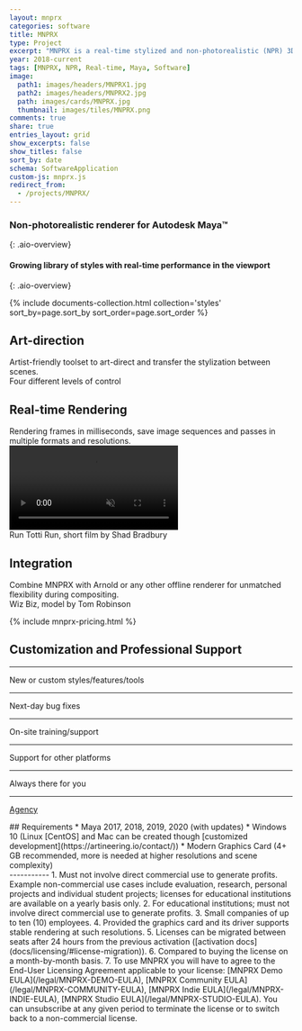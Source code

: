 ```yaml
---
layout: mnprx
categories: software
title: MNPRX
type: Project
excerpt: "MNPRX is a real-time stylized and non-photorealistic (NPR) 3D rendering plugin for Autodesk Maya, including watercolor, cutout, hatching and frayed edges."
year: 2018-current
tags: [MNPRX, NPR, Real-time, Maya, Software]
image:
  path1: images/headers/MNPRX1.jpg
  path2: images/headers/MNPRX2.jpg
  path: images/cards/MNPRX.jpg
  thumbnail: images/tiles/MNPRX.png
comments: true
share: true
entries_layout: grid
show_excerpts: false
show_titles: false
sort_by: date
schema: SoftwareApplication
custom-js: mnprx.js
redirect_from:
  - /projects/MNPRX/
---
```

### Non-photorealistic renderer for Autodesk Maya&trade;
{: .aio-overview}

#### Growing library of styles with real-time performance in the viewport
{: .aio-overview}

<div class="aio-overview" markdown="1">

<div class="flex-grid">
  {% include documents-collection.html collection='styles' sort_by=page.sort_by sort_order=page.sort_order %}
</div>

## Art-direction
<div class="aio-section mnprx-art-direction full-width">
<div class="aio-section-transparent-box" markdown="1">
Artist-friendly toolset to art-direct and transfer the stylization between scenes.
</div>
<div class="overview-image-caption"><span>Four different levels of control</span></div>
</div>



## Real-time Rendering
<div class="aio-section full-width">
<div class="aio-section-transparent-box" markdown="1">
Rendering frames in milliseconds, save image sequences and passes in multiple formats and resolutions.
</div>
  <div class="background-video">
    <video autoplay loop muted playsinline>
      <source src="/images/MNPRX/real-time.mp4" type="video/mp4">
    </video>
  </div>
  <div class="overview-image-caption"><span>Run Totti Run, short film by Shad Bradbury</span></div>
</div>


## Integration
<div class="aio-section mnprx-integration full-width">
<div class="aio-section-transparent-box" markdown="1">
Combine MNPRX with Arnold or any other offline renderer for unmatched flexibility during compositing.
</div>
<div class="overview-image-caption"><span>Wiz Biz, model by Tom Robinson</span></div>
</div>


<!-- If you want a quick **introduction**, please watch our founder introduce the **motivation behind MNPRX** in 6 minutes at [**_SIGGRAPH's Real-Time Live!_**](https://youtu.be/hpuEdXn_M0Q?t=3214) in 2017, it can't get more real than that. Since then, MNPRX has **continued to evolve** and now supports **multiple stylizations** with various **new features**.-->

<!-- Pricing section -->
{% include mnprx-pricing.html %}


<!-- Customization -->
<section id="aio-customization">
<div class="customization-table" markdown="1">
<i class="fas fa-pencil-paintbrush fa-3x"></i>

## Customization and Professional Support

---

New or custom styles/features/tools

---

Next-day bug fixes

---

On-site training/support

---

Support for other platforms

---

Always there for you

---

<a class="btn btn--aio btn-link" href="https://artineering.io/agency/">Agency</a>
</div>

</section>

<div class="aio-requirements" markdown="1">
## Requirements
* Maya 2017, 2018, 2019, 2020 (with updates)
* Windows 10 (Linux [CentOS] and Mac can be created though [customized development](https://artineering.io/contact/))
* Modern Graphics Card (4+ GB recommended, more is needed at higher resolutions and scene complexity)
</div>

<!-- footprint -->
<div id="footprint" markdown="1">
-----------
1. Must not involve direct commercial use to generate profits. Example non-commercial use cases include evaluation, research, personal projects and individual student projects; licenses for educational institutions are available on a yearly basis only.
2. For educational institutions; must not involve direct commercial use to generate profits.
3. Small companies of up to ten (10) employees.
4. Provided the graphics card and its driver supports stable rendering at such resolutions.
5. Licenses can be migrated between seats after 24 hours from the previous activation ([activation docs](docs/licensing/#license-migration)).
6. Compared to buying the license on a month-by-month basis.
7. To use MNPRX you will have to agree to the End-User Licensing Agreement applicable to your license: [MNPRX Demo EULA](/legal/MNPRX-DEMO-EULA), [MNPRX Community EULA](/legal/MNPRX-COMMUNITY-EULA), [MNPRX Indie EULA](/legal/MNPRX-INDIE-EULA), [MNPRX Studio EULA](/legal/MNPRX-STUDIO-EULA). You can unsubscribe at any given period to terminate the license or to switch back to a non-commercial license.
</div>
